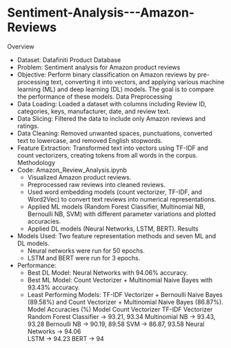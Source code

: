 # Sentiment-Analysis---Amazon-Reviews


Overview
* Dataset: Datafiniti Product Database
* Problem: Sentiment analysis for Amazon product reviews
* Objective: Perform binary classification on Amazon reviews by pre-processing text, converting it into vectors, and applying various machine learning (ML) and deep learning (DL) models. The goal is to compare the performance of these models.
Data Preprocessing
* Data Loading: Loaded a dataset with columns including Review ID, categories, keys, manufacturer, date, and review text.
* Data Slicing: Filtered the data to include only Amazon reviews and ratings.
* Data Cleaning: Removed unwanted spaces, punctuations, converted text to lowercase, and removed English stopwords.
* Feature Extraction: Transformed text into vectors using TF-IDF and count vectorizers, creating tokens from all words in the corpus.
Methodology
* Code: Amazon_Review_Analysis.ipynb
    * Visualized Amazon product reviews.
    * Preprocessed raw reviews into cleaned reviews.
    * Used word embedding models (count vectorizer, TF-IDF, and Word2Vec) to convert text reviews into numerical representations.
    * Applied ML models (Random Forest Classifier, Multinomial NB, Bernoulli NB, SVM) with different parameter variations and plotted accuracies.
    * Applied DL models (Neural Networks, LSTM, BERT).
Results
* Models Used: Two feature representation methods and seven ML and DL models.
    * Neural networks were run for 50 epochs.
    * LSTM and BERT were run for 3 epochs.
* Performance:
    * Best DL Model: Neural Networks with 94.06% accuracy.
    * Best ML Model: Count Vectorizer + Multinomial Naive Bayes with 93.43% accuracy.
    * Least Performing Models: TF-IDF Vectorizer + Bernoulli Naive Bayes (89.58%) and Count Vectorizer + Multinomial Naive Bayes (86.87%).
Model Accuracies (%)
Model	                   Count Vectorizer	    TF-IDF Vectorizer
Random Forest Classifier ->   93.21,	            93.34
Multinomial NB	->              93.43,	            93.28
Bernoulli NB	->                90.19,	            89.58
SVM	         ->                 86.87,	            93.58
Neural Networks	  ->            94.06	
LSTM	       ->                 94.23	
BERT	         ->                94	
